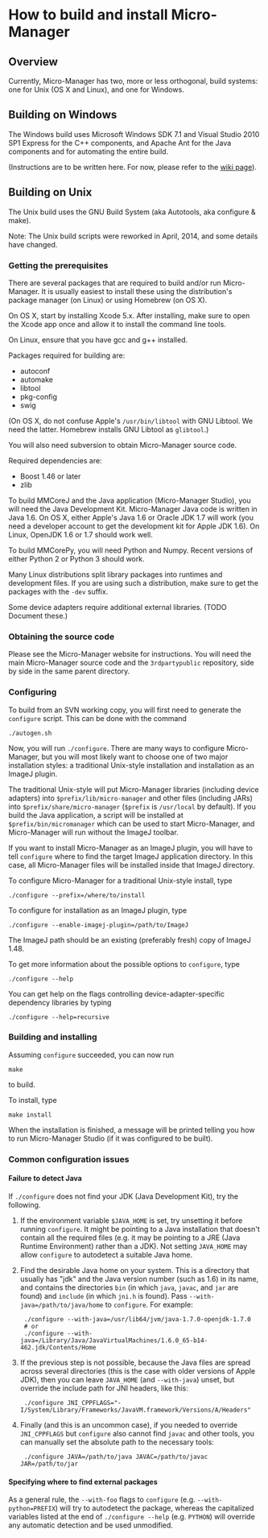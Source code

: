 How to build and install Micro-Manager
======================================

Overview
--------

Currently, Micro-Manager has two, more or less orthogonal, build systems: one
for Unix (OS X and Linux), and one for Windows.


Building on Windows
-------------------

The Windows build uses Microsoft Windows SDK 7.1 and Visual Studio 2010 SP1
Express for the C++ components, and Apache Ant for the Java components and
for automating the entire build.

(Instructions are to be written here. For now, please refer to the
[wiki page](https://micro-manager.org/wiki/Building_MM_on_Windows)).


Building on Unix
----------------

The Unix build uses the GNU Build System (aka Autotools, aka configure &
make).

Note: The Unix build scripts were reworked in April, 2014, and some details
have changed.


### Getting the prerequisites

There are several packages that are required to build and/or run
Micro-Manager. It is usually easiest to install these using the distribution's
package manager (on Linux) or using Homebrew (on OS X).

On OS X, start by installing Xcode 5.x. After installing, make sure to open
the Xcode app once and allow it to install the command line tools.

On Linux, ensure that you have gcc and g++ installed.

Packages required for building are:

- autoconf
- automake
- libtool
- pkg-config
- swig

(On OS X, do not confuse Apple's `/usr/bin/libtool` with GNU Libtool. We need
the latter. Homebrew installs GNU Libtool as `glibtool`.)

You will also need subversion to obtain Micro-Manager source code.

Required dependencies are:

- Boost 1.46 or later
- zlib

To build MMCoreJ and the Java application (Micro-Manager Studio), you will
need the Java Development Kit. Micro-Manager Java code is written in Java 1.6.
On OS X, either Apple's Java 1.6 or Oracle JDK 1.7 will work (you need a
developer account to get the development kit for Apple JDK 1.6). On Linux,
OpenJDK 1.6 or 1.7 should work well.

To build MMCorePy, you will need Python and Numpy. Recent versions of either
Python 2 or Python 3 should work.

Many Linux distributions split library packages into runtimes and development
files. If you are using such a distribution, make sure to get the packages
with the `-dev` suffix.

Some device adapters require additional external libraries. (TODO Document
these.)


### Obtaining the source code

Please see the Micro-Manager website for instructions. You will need the main
Micro-Manager source code and the `3rdpartypublic` repository, side by side in
the same parent directory.


### Configuring

To build from an SVN working copy, you will first need to generate the
`configure` script. This can be done with the command

    ./autogen.sh

Now, you will run `./configure`. There are many ways to configure
Micro-Manager, but you will most likely want to choose one of two major
installation styles: a traditional Unix-style installation and installation as
an ImageJ plugin.

The traditional Unix-style will put Micro-Manager libraries (including device
adapters) into `$prefix/lib/micro-manager` and other files (including JARs)
into `$prefix/share/micro-manager` (`$prefix` is `/usr/local` by default). If
you build the Java application, a script will be installed at
`$prefix/bin/micromanager` which can be used to start Micro-Manager, and
Micro-Manager will run without the ImageJ toolbar.

If you want to install Micro-Manager as an ImageJ plugin, you will have to
tell `configure` where to find the target ImageJ application directory. In
this case, all Micro-Manager files will be installed inside that ImageJ
directory.

To configure Micro-Manager for a traditional Unix-style install, type

    ./configure --prefix=/where/to/install

To configure for installation as an ImageJ plugin, type

    ./configure --enable-imagej-plugin=/path/to/ImageJ

The ImageJ path should be an existing (preferably fresh) copy of ImageJ 1.48.

To get more information about the possible options to `configure`, type

    ./configure --help

You can get help on the flags controlling device-adapter-specific dependency
libraries by typing

    ./configure --help=recursive


### Building and installing

Assuming `configure` succeeded, you can now run

    make

to build.

To install, type

    make install

When the installation is finished, a message will be printed telling you how
to run Micro-Manager Studio (if it was configured to be built).


### Common configuration issues

#### Failure to detect Java

If `./configure` does not find your JDK (Java Development Kit), try the
following.

1. If the environment variable `$JAVA_HOME` is set, try unsetting it before
   running `configure`. It might be pointing to a Java installation that
   doesn't contain all the required files (e.g. it may be pointing to a JRE
   (Java Runtime Environment) rather than a JDK). Not setting `JAVA_HOME` may
   allow `configure` to autodetect a suitable Java home.

2. Find the desirable Java home on your system. This is a directory that
   usually has "jdk" and the Java version number (such as 1.6) in its name, and
   contains the directories `bin` (in which `java`, `javac`, and `jar` are
   found) and `include` (in which `jni.h` is found). Pass
   `--with-java=/path/to/java/home` to `configure`. For example:

        ./configure --with-java=/usr/lib64/jvm/java-1.7.0-openjdk-1.7.0
        # or
        ./configure --with-java=/Library/Java/JavaVirtualMachines/1.6.0_65-b14-462.jdk/Contents/Home

3. If the previous step is not possible, because the Java files are spread
   across several directories (this is the case with older versions of Apple
   JDK), then you can leave `JAVA_HOME` (and `--with-java`) unset, but override
   the include path for JNI headers, like this:

        ./configure JNI_CPPFLAGS="-I/System/Library/Frameworks/JavaVM.framework/Versions/A/Headers"

4. Finally (and this is an uncommon case), if you needed to override
   `JNI_CPPFLAGS` but `configure` also cannot find `javac` and other tools, you
   can manually set the absolute path to the necessary tools:

        ./configure JAVA=/path/to/java JAVAC=/path/to/javac JAR=/path/to/jar


#### Specifying where to find external packages

As a general rule, the `--with-foo` flags to `configure` (e.g.
`--with-python=PREFIX`) will try to autodetect the package, whereas the
capitalized variables listed at the end of `./configure --help` (e.g. `PYTHON`)
will override any automatic detection and be used unmodified.
